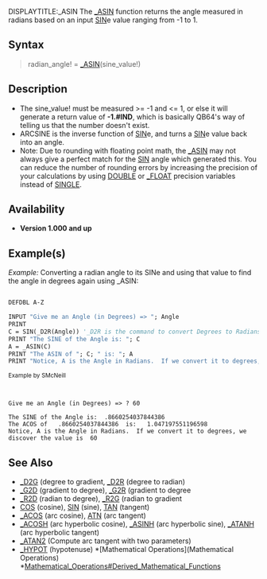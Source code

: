 DISPLAYTITLE:_ASIN
The [_ASIN](_ASIN) function returns the angle measured in radians based on an input [SIN](SIN)e value ranging from -1 to 1.


## Syntax

>  radian_angle! = [_ASIN](_ASIN)(sine_value!)


## Description

* The sine_value! must be measured >= -1 and <= 1, or else it will generate a return value of **-1.#IND**, which is basically QB64's way of telling us that the number doesn't exist. 
* ARCSINE is the inverse function of [SIN](SIN)e, and turns a [SIN](SIN)e value back into an angle.
* Note: Due to rounding with floating point math, the [_ASIN](_ASIN) may not always give a perfect match for the [SIN](SIN) angle which generated this. You can reduce the number of rounding errors by increasing the precision of your calculations by using [DOUBLE](DOUBLE) or [_FLOAT](_FLOAT) precision variables instead of [SINGLE](SINGLE).


## Availability

* **Version 1.000 and up**


## Example(s)

*Example:* Converting a radian angle to its SINe and using that value to find the angle in degrees again using _ASIN:

```vb

DEFDBL A-Z

INPUT "Give me an Angle (in Degrees) => "; Angle
PRINT
C = SIN(_D2R(Angle)) '_D2R is the command to convert Degrees to Radians, which is what SIN expects
PRINT "The SINE of the Angle is: "; C
A = _ASIN(C)
PRINT "The ASIN of "; C; " is: "; A
PRINT "Notice, A is the Angle in Radians.  If we convert it to degrees, the value is "; _R2D(A) 

```
<sub>Example by SMcNeill</sub>

```text


Give me an Angle (in Degrees) => ? 60

The SINE of the Angle is:  .8660254037844386
The ACOS of   .8660254037844386  is:   1.047197551196598
Notice, A is the Angle in Radians.  If we convert it to degrees, we discover the value is  60

```



## See Also

* [_D2G](_D2G) (degree to gradient, [_D2R](_D2R) (degree to radian)
* [_G2D](_G2D) (gradient to degree), [_G2R](_G2R) (gradient to degree
* [_R2D](_R2D) (radian to degree), [_R2G](_R2G) (radian to gradient
* [COS](COS) (cosine), [SIN](SIN) (sine), [TAN](TAN) (tangent)
* [_ACOS](_ACOS) (arc cosine), [ATN](ATN) (arc tangent)
* [_ACOSH](_ACOSH) (arc hyperbolic  cosine), [_ASINH](_ASINH) (arc hyperbolic  sine), [_ATANH](_ATANH) (arc hyperbolic  tangent)
* [_ATAN2](_ATAN2) (Compute arc tangent with two parameters)
* [_HYPOT](_HYPOT) (hypotenuse)
*[Mathematical Operations](Mathematical Operations)
*[Mathematical_Operations#Derived_Mathematical_Functions](Mathematical_Operations#Derived_Mathematical_Functions)




